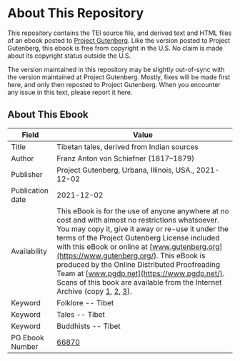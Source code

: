 # About This Repository

This repository contains the TEI source file, and derived text and HTML files of an ebook posted to [Project Gutenberg](https://www.gutenberg.org/). Like the version posted to Project Gutenberg, this ebook is free from copyright in the U.S. No claim is made about its copyright status outside the U.S.

The version maintained in this repository may be slightly out-of-sync with the version maintained at Project Gutenberg. Mostly, fixes will be made first here, and only then reposted to Project Gutenberg. When you encounter any issue in this text, please report it here.

## About This Ebook

| Field | Value |
| ----- | ----- |
| Title | Tibetan tales, derived from Indian sources |
| Author | Franz Anton von Schiefner (1817–1879) |
| Publisher | Project Gutenberg, Urbana, Illinois, USA., 2021-12-02 |
| Publication date | 2021-12-02 |
| Availability | This eBook is for the use of anyone anywhere at no cost and with almost no restrictions whatsoever. You may copy it, give it away or re-use it under the terms of the Project Gutenberg License included with this eBook or online at [www.gutenberg.org](https://www.gutenberg.org/). This eBook is produced by the Online Distributed Proofreading Team at [www.pgdp.net](https://www.pgdp.net/). Scans of this book are available from the Internet Archive (copy [1](https://archive.org/details/tibetantalesderi00schirich), [2](https://archive.org/details/tibetantalesderi00schi), [3](https://archive.org/details/tibetantalesderi00schiuoft)). |
| Keyword | Folklore -- Tibet |
| Keyword | Tales -- Tibet |
| Keyword | Buddhists -- Tibet |
| PG Ebook Number | [66870](https://www.gutenberg.org/ebooks/66870) |
